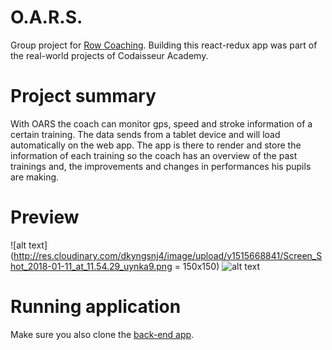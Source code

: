 # O.A.R.S.

Group project for [Row Coaching](http://rowcoaching.com/). Building this react-redux app was part of the real-world projects of Codaisseur Academy. 

# Project summary 

With  OARS  the coach can monitor gps, speed and stroke information of a certain training. The data sends from a tablet device and will load automatically on the web app. The app is there to render and store the information of each training so the coach has an overview of the past trainings and, the improvements and changes in performances his pupils are making.

# Preview

![alt text](http://res.cloudinary.com/dkyngsnj4/image/upload/v1515668841/Screen_Shot_2018-01-11_at_11.54.29_uynka9.png = 150x150)
![alt text](http://res.cloudinary.com/dkyngsnj4/image/upload/c_scale,h_501/v1515668839/Screen_Shot_2018-01-11_at_11.54.05_w3xtp0.png)

# Running application

Make sure you also clone the [back-end app](git@github.com:nojas01/oars-api.git). 
